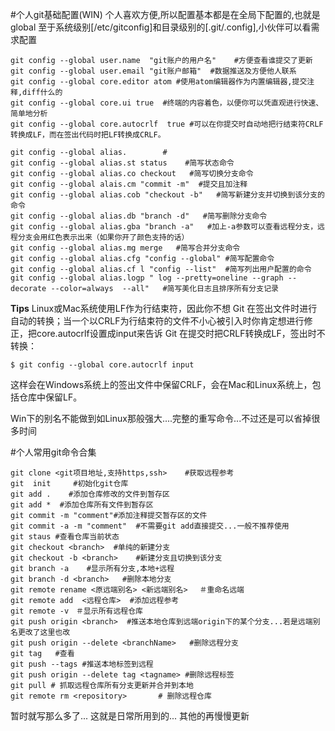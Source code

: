 #个人git基础配置(WIN)
个人喜欢方便,所以配置基本都是在全局下配置的,也就是global
至于系统级别[/etc/gitconfig]和目录级别的[.git/.config],小伙伴可以看需求配置

```git
git config --global user.name  "git账户的用户名"    #方便查看谁提交了更新
git config --global user.email "git账户邮箱"  #数据推送及方便他人联系
git config --global core.editor atom #使用atom编辑器作为内置编辑器,提交注释,diff什么的
git config --global core.ui true  #终端的内容着色，以便你可以凭直观进行快速、简单地分析
git config --global core.autocrlf  true #可以在你提交时自动地把行结束符CRLF转换成LF，而在签出代码时把LF转换成CRLF。

git config --global alias.        #
git config --global alias.st status    #简写状态命令
git config --global alias.co checkout   #简写切换分支命令
git config --global alais.cm "commit -m"  #提交且加注释
git config --global alias.cob "checkout -b"   #简写新建分支并切换到该分支的命令
git config --global alias.db "branch -d"   #简写删除分支命令
git config --global alias.gba "branch -a"   #加上-a参数可以查看远程分支，远程分支会用红色表示出来（如果你开了颜色支持的话）
git config --global alias.mg merge   #简写合并分支命令
git config --global alias.cfg "config --global" #简写配置命令
git config --global alias.cf l "config --list"  #简写列出用户配置的命令
git config --global alias.logp " log --pretty=oneline --graph --decorate --color=always  --all"   #简写美化日志且排序所有分支记录

```
**Tips**
Linux或Mac系统使用LF作为行结束符，因此你不想 Git 在签出文件时进行自动的转换；当一个以CRLF为行结束符的文件不小心被引入时你肯定想进行修正，把core.autocrlf设置成input来告诉 Git 在提交时把CRLF转换成LF，签出时不转换：

`$ git config --global core.autocrlf input`

这样会在Windows系统上的签出文件中保留CRLF，会在Mac和Linux系统上，包括仓库中保留LF。

Win下的别名不能做到如Linux那般强大....完整的重写命令...不过还是可以省掉很多时间

#个人常用git命令合集

```git
git clone <git项目地址,支持https,ssh>    #获取远程参考
git  init     #初始化git仓库
git add .    #添加仓库修改的文件到暂存区
git add *  #添加仓库所有文件到暂存区
git commit -m "comment"#添加注释提交暂存区的文件
git commit -a -m "comment"  #不需要git add直接提交...一般不推荐使用
git staus #查看仓库当前状态
git checkout <branch>  #单纯的新建分支
git checkout -b <branch>    #新建分支且切换到该分支
git branch -a    #显示所有分支,本地+远程
git branch -d <branch>   #删除本地分支
git remote rename <原远端别名> <新远端别名> 　＃重命名远端
git remote add  <远程仓库>  #添加远程参考
git remote -v　＃显示所有远程仓库
git push origin <branch>  #推送本地仓库到远端origin下的某个分支...若是远端别名更改了这里也改
git push origin --delete <branchName>   #删除远程分支
git tag   #查看
git push --tags #推送本地标签到远程
git push origin --delete tag <tagname> #删除远程标签
git pull # 抓取远程仓库所有分支更新并合并到本地
git remote rm <repository>       # 删除远程仓库
```


暂时就写那么多了... 这就是日常所用到的...
其他的再慢慢更新
